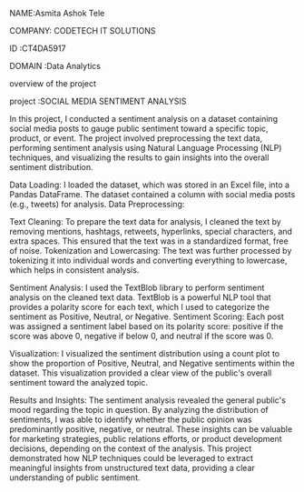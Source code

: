 
NAME:Asmita Ashok Tele

COMPANY: CODETECH IT SOLUTIONS

ID  :CT4DA5917

DOMAIN :Data Analytics

overview of the project

project :SOCIAL MEDIA SENTIMENT ANALYSIS

In this project, I conducted a sentiment analysis on a dataset containing social media posts to gauge public sentiment toward a specific topic,
product, or event. The project involved preprocessing the text data, performing sentiment analysis using Natural Language Processing (NLP) techniques,
and visualizing the results to gain insights into the overall sentiment distribution.

Data Loading:
I loaded the dataset, which was stored in an Excel file, into a Pandas DataFrame. The dataset contained a column with social media posts (e.g., tweets) for analysis.
Data Preprocessing:

Text Cleaning: To prepare the text data for analysis, I cleaned the text by removing mentions, hashtags, retweets, hyperlinks, special characters, 
and extra spaces. This ensured that the text was in a standardized format, free of noise.
Tokenization and Lowercasing: The text was further processed by tokenizing it into individual words and converting everything to lowercase, 
which helps in consistent analysis.

Sentiment Analysis:
I used the TextBlob library to perform sentiment analysis on the cleaned text data. TextBlob is a powerful NLP tool that provides a polarity 
score for each text, which I used to categorize the sentiment as Positive, Neutral, or Negative.
Sentiment Scoring: Each post was assigned a sentiment label based on its polarity score: positive if the score was above 0,
negative if below 0, and neutral if the score was 0.

Visualization:
I visualized the sentiment distribution using a count plot to show the proportion of Positive, Neutral, and Negative sentiments within the dataset. 
This visualization provided a clear view of the public's overall sentiment toward the analyzed topic.

Results and Insights:
The sentiment analysis revealed the general public's mood regarding the topic in question. By analyzing the distribution of sentiments, 
I was able to identify whether the public opinion was predominantly positive, negative, or neutral.
These insights can be valuable for marketing strategies, public relations efforts, or product development decisions, depending on the context of the analysis.
This project demonstrated how NLP techniques could be leveraged to extract meaningful insights from unstructured text data, 
providing a clear understanding of public sentiment.
